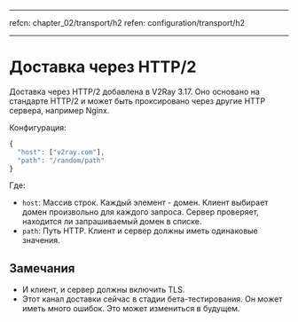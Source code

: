 * * *

refcn: chapter_02/transport/h2 refen: configuration/transport/h2

* * *

# Доставка через HTTP/2 

Доставка через HTTP/2 добавлена в V2Ray 3.17. Оно основано на стандарте HTTP/2 и может быть проксировано через другие HTTP сервера, например Nginx.

Конфигурация:

```javascript
{
  "host": ["v2ray.com"],
  "path": "/random/path"
}
```

Где:

* `host`: Массив строк. Каждый элемент - домен. Клиент выбирает домен произвольно для каждого запроса. Сервер проверяет, находится ли запрашиваемый домен в списке.
* `path`: Путь HTTP. Клиент и сервер должны иметь одинаковые значения.

## Замечания

* И клиент, и сервер должны включить TLS.
* Этот канал доставки сейчас в стадии бета-тестирования. Он может иметь много ошибок. Это может измениться в будущем.